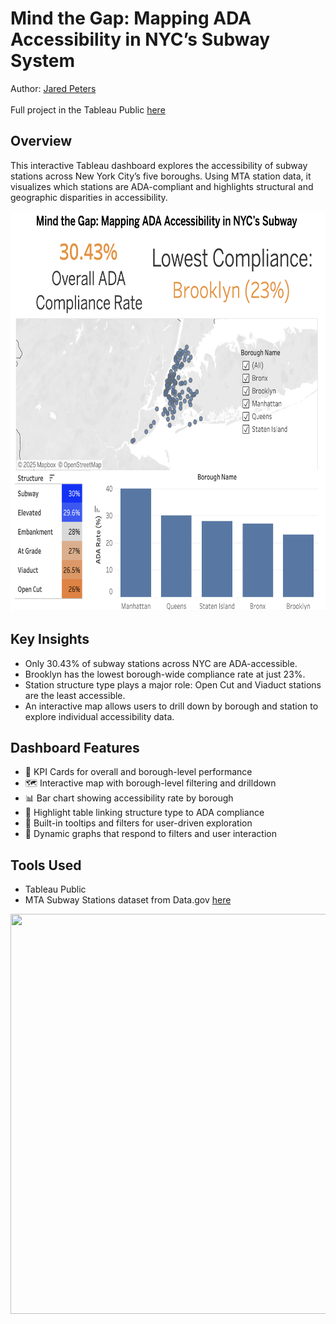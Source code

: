 # Mind the Gap: Mapping ADA Accessibility in NYC’s Subway System
Author: [Jared Peters](https://www.linkedin.com/in/jared-peters-728671153/)
<br><br>
Full project in the Tableau Public [here](https://public.tableau.com/app/profile/jared.peters6662/viz/MindtheGapMappingADAAccessibilityinNYCsSubwaySystem/FinalDashboard)

## Overview
This interactive Tableau dashboard explores the accessibility of subway stations across New York City’s five boroughs. Using MTA station data, it visualizes which stations are ADA-compliant and highlights structural and geographic disparities in accessibility.

<img src="https://github.com/petersjared5/MTA_ADA/blob/main/Dashboard%20Image.png" width="1280" height="640">

## Key Insights
- Only 30.43% of subway stations across NYC are ADA-accessible.
- Brooklyn has the lowest borough-wide compliance rate at just 23%.
- Station structure type plays a major role: Open Cut and Viaduct stations are the least accessible.
- An interactive map allows users to drill down by borough and station to explore individual accessibility data.

## Dashboard Features
- 🔹 KPI Cards for overall and borough-level performance
- 🗺️ Interactive map with borough-level filtering and drilldown
- 📊 Bar chart showing accessibility rate by borough
- 🧱 Highlight table linking structure type to ADA compliance
- 🎯 Built-in tooltips and filters for user-driven exploration
- 🔄 Dynamic graphs that respond to filters and user interaction

## Tools Used
- Tableau Public
- MTA Subway Stations dataset from Data.gov [here](https://catalog.data.gov/dataset/mta-subway-stations/resource/243e937e-3827-4bc4-922a-9d2107f4e2a5)

<img src="https://www.metro.us/wp-content/uploads/2020/02/mta_ada_accessibility_amendment.jpg?w=873" width="1280" height="640">
